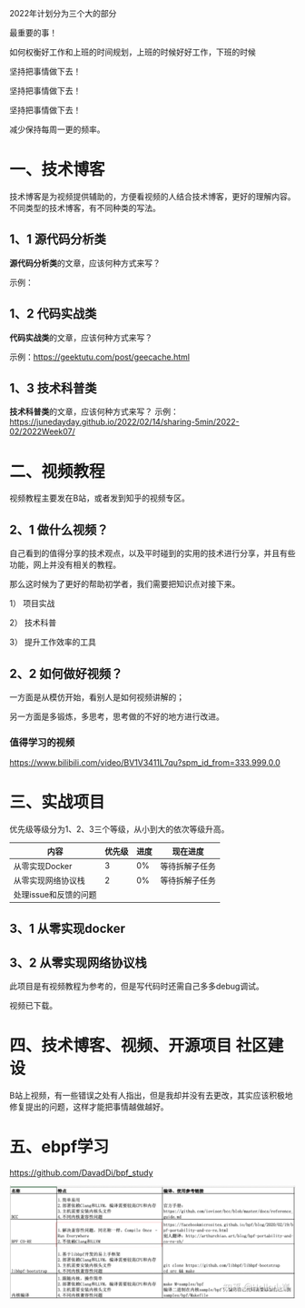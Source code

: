 2022年计划分为三个大的部分

最重要的事！

如何权衡好工作和上班的时间规划，上班的时候好好工作，下班的时候

坚持把事情做下去！

坚持把事情做下去！

坚持把事情做下去！

减少保持每周一更的频率。

# 一、技术博客

技术博客是为视频提供辅助的，方便看视频的人结合技术博客，更好的理解内容。不同类型的技术博客，有不同种类的写法。

## 1、1 源代码分析类

**源代码分析类**的文章，应该何种方式来写？

示例：

## 1、2 代码实战类

**代码实战类**的文章，应该何种方式来写？

示例：https://geektutu.com/post/geecache.html

## 1、3 技术科普类

**技术科普类**的文章，应该何种方式来写？
示例： https://junedayday.github.io/2022/02/14/sharing-5min/2022-02/2022Week07/

# 二、视频教程

视频教程主要发在B站，或者发到知乎的视频专区。



## 2、1 做什么视频？

自己看到的值得分享的技术观点，以及平时碰到的实用的技术进行分享，并且有些功能，网上并没有相关的教程。

那么这时候为了更好的帮助初学者，我们需要把知识点对接下来。

1） 项目实战

2） 技术科普

3） 提升工作效率的工具

## 2、2 如何做好视频？

一方面是从模仿开始，看别人是如何视频讲解的；

另一方面是多锻炼，多思考，思考做的不好的地方进行改进。

### 值得学习的视频

https://www.bilibili.com/video/BV1V3411L7qu?spm_id_from=333.999.0.0





# 三、实战项目

优先级等级分为1、2、3三个等级，从小到大的依次等级升高。

| 内容                  | 优先级 | 进度 | 现在进度       |
| --------------------- | ------ | ---- | -------------- |
| 从零实现Docker        | 3      | 0%   | 等待拆解子任务 |
| 从零实现网络协议栈    | 2      | 0%   | 等待拆解子任务 |
| 处理issue和反馈的问题 |        |      |                |



## 3、1 从零实现docker



## 3、2 从零实现网络协议栈

此项目是有视频教程为参考的，但是写代码时还需自己多多debug调试。

视频已下载。

# 四、技术博客、视频、开源项目 社区建设

B站上视频，有一些错误之处有人指出，但是我却并没有去更改，其实应该积极地修复提出的问题，这样才能把事情越做越好。

# 五、ebpf学习

https://github.com/DavadDi/bpf_study

![image-20220424145443683](picture/image-20220424145443683.png)

